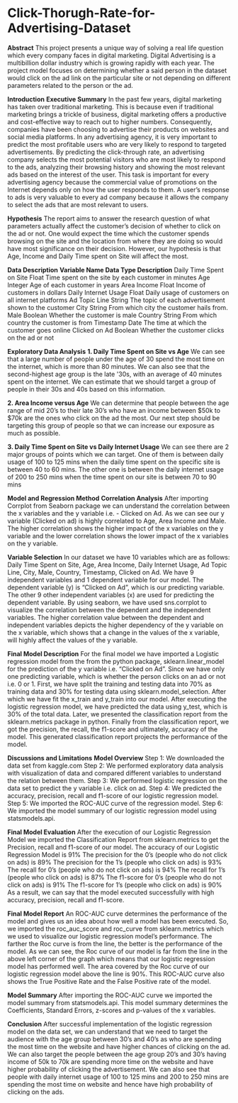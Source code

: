 # Click-Thorugh-Rate-for-Advertising-Dataset

**Abstract**
This project presents a unique way of solving a real life question which
every company faces in digital marketing. Digital Advertising is a multibillion dollar industry which is growing rapidly with each year. The
project model focuses on determining whether a said person in the
dataset would click on the ad link on the particular site or not
depending on different parameters related to the person or the ad.

**Introduction**
**Executive Summary**
In the past few years, digital marketing has taken over traditional
marketing. This is because even if traditional marketing brings a trickle
of business, digital marketing offers a productive and cost-effective
way to reach out to higher numbers. Consequently, companies have
been choosing to advertise their products on websites and social
media platforms. In any advertising agency, it is very important to
predict the most profitable users who are very likely to respond to
targeted advertisements. By predicting the click-through rate, an
advertising company selects the most potential visitors who are most
likely to respond to the ads, analyzing their browsing history and
showing the most relevant ads based on the interest of the user. This
task is important for every advertising agency because the commercial
value of promotions on the Internet depends only on how the user
responds to them. A user’s response to ads is very valuable to every
ad company because it allows the company to select the ads that are
most relevant to users.

**Hypothesis**
The report aims to answer the research question of what parameters
actually affect the customer’s decision of whether to click on the ad or
not. One would expect the time which the customer spends browsing
on the site and the location from where they are doing so would have
most significance on their decision. However, our hypothesis is that
Age, Income and Daily Time spent on Site will affect the most.

**Data Description**
**Variable Name Data Type Description**
Daily Time Spent on Site Float Time spent on the site by
each customer in minutes
Age Integer Age of each customer in
years
Area Income Float Income of customers in
dollars
Daily Internet Usage Float Daily usage of customers on
all internet platforms
Ad Topic Line String The topic of each
advertisement shown to the
customer
City String From which city the customer
hails from.
Male Boolean Whether the customer is male
Country String From which country the
customer is from
Timestamp Date The time at which the
customer goes online
Clicked on Ad Boolean Whether the customer clicks
on the ad or not

**Exploratory Data Analysis**
**1. Daily Time Spent on Site vs Age**
We can see that a large number of people under
the age of 30 spend the most time on the internet, which is more
than 80 minutes. We can also see that the second-highest age
group is the late '30s, with an average of 40 minutes spent on
the internet. We can estimate that we should target a group of
people in their 30s and 40s based on this information.

**2. Area Income versus Age**
We can determine that people between the
age range of mid 20’s to their late 30’s who have an income
between $50k to $70k are the ones who click on the ad the most.
Our next step should be targeting this group of people so that we
can increase our exposure as much as possible.

**3. Daily Time Spent on Site vs Daily Internet Usage**
We can see there are 2 major groups of points
which we can target. One of them is between daily usage of 100
to 125 mins when the daily time spent on the specific site is
between 40 to 60 mins. The other one is between the daily
internet usage of 200 to 250 mins when the time spent on our
site is between 70 to 90 mins

**Model and Regression Method**
**Correlation Analysis**
After importing Corrplot from Seaborn package we can
understand the correlation between the x variables and the y
variable i.e. - Clicked on Ad.
As we can see our y variable (Clicked on ad) is highly correlated
to Age, Area Income and Male.
The higher correlation shows the higher impact of the x variables
on the y variable and the lower correlation shows the lower
impact of the x variables on the y variable.

**Variable Selection**
In our dataset we have 10 variables which are as follows: Daily
Time Spent on Site, Age, Area Income, Daily Internet Usage, Ad
Topic Line, City, Male, Country, Timestamp, Clicked on Ad. We
have 9 independent variables and 1 dependent variable for our
model. The dependent variable (y) is “Clicked on Ad”, which is
our predicting variable. The other 9 other independent variables
(x) are used for predicting the dependent variable. By using
seaborn, we have used sns.corrplot to visualize the correlation
between the dependent and the independent variables. The
higher correlation value between the dependent and
independent variables depicts the higher dependency of the y
variable on the x variable, which shows that a change in the
values of the x variable, will highly affect the values of the y
variable.

**Final Model Description**
For the final model we have imported a Logistic regression
model from the from the python package, sklearn.linear_model
for the prediction of the y variable i.e. “Clicked on Ad”. Since we
have only one predicting variable, which is whether the person
clicks on an ad or not i.e. 0 or 1. First, we have split the training
and testing data into 70% as training data and 30% for testing
data using sklearn.model_selection. After which we have fit the
x_train and y_train into our model. After executing the logistic
regression model, we have predicted the data using y_test,
which is 30% of the total data. Later, we presented the
classification report from the sklearn.metrics package in python.
Finally from the classification report, we got the precision, the
recall, the f1-score and ultimately, accuracy of the model. This
generated classification report projects the performance of the
model.

**Discussions and Limitations**
**Model Overview**
Step 1: We downloaded the data set from kaggle.com
Step 2: We performed exploratory data analysis with
visualization of data and compared different variables to
understand the relation between them.
Step 3: We performed logistic regression on the data set to
predict the y variable i.e. click on ad.
Step 4: We predicted the accuracy, precision, recall and f1-score
of our logistic regression model.
Step 5: We imported the ROC-AUC curve of the regression
model.
Step 6: We imported the model summary of our logistic
regression model using statsmodels.api.

**Final Model Evaluation**
After the execution of our Logistic Regression Model we imported the
Classification Report from sklearn.metrics to get the Precision, recall
and f1-score of our model.
The accuracy of our Logistic Regression Model is 91%
The precision for the 0’s (people who do not click on ads) is 89%
The precision for the 1’s (people who click on ads) is 93%
The recall for 0’s (people who do not click on ads) is 94%
The recall for 1’s (people who click on ads) is 87%
The f1-score for 0’s (people who do not click on ads) is 91%
The f1-score for 1’s (people who click on ads) is 90%
As a result, we can say that the model executed successfully with high
accuracy, precision, recall and f1-score.

**Final Model Report**
An ROC-AUC curve determines the performance of the model
and gives us an idea about how well a model has been
executed.
So, we imported the roc_auc_score and roc_curve from
sklearn.metrics which we used to visualize our logistic regression
model’s performance.
The farther the Roc curve is from the line, the better is the
performance of the model.
As we can see, the Roc curve of our model is far from the line in
the above left corner of the graph which means that our logistic
regression model has performed well. The area covered by the
Roc curve of our logistic regression model above the line is 90%.
This ROC-AUC curve also shows the True Positive Rate and the
False Positive rate of the model.

**Model Summary**
After importing the ROC-AUC curve we imported the model
summary from statsmodels.api. This model summary determines
the Coefficients, Standard Errors, z-scores and p-values of the x
variables.

**Conclusion**
After successful implementation of the logistic regression model
on the data set, we can understand that we need to target the
audience with the age group between 30’s and 40’s as who are
spending the most time on the website and have higher chances
of clicking on the ad. We can also target the people between the
age group 20’s and 30’s having income of 50k to 70k are
spending more time on the website and have higher probability
of clicking the advertisement. We can also see that people with
daily internet usage of 100 to 125 mins and 200 to 250 mins are
spending the most time on website and hence have high
probability of clicking on the ads.

